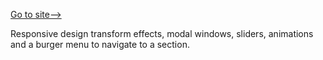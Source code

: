 
[Go to site-->](https://tastebox.vercel.app/)

Responsive design transform effects, modal windows, sliders, animations and a burger menu to navigate to a section.
